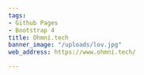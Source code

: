 ```yaml
---
tags:
- Github Pages
- Bootstrap 4
title: Ohmni.tech
banner_image: "/uploads/lov.jpg"
web_address: https://www.ohmni.tech/

---
```

